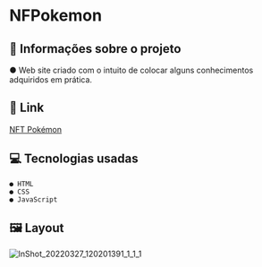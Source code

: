 # NFPokemon

## 📒 Informações sobre o projeto 
  ● Web site criado com o intuito de colocar alguns conhecimentos 
    adquiridos em prática.
    
## 🔗 Link
<a href='https://aninimo.github.io/NFPokemon/'>NFT Pokémon</a>

## 💻 Tecnologias usadas 
    ● HTML
    ● CSS
    ● JavaScript

## 🖼️ Layout 
![InShot_20220327_120201391_1_1_1](https://user-images.githubusercontent.com/75839810/160836875-6ee2fc1d-9a2d-474a-83ee-354b286da37d.jpg)

